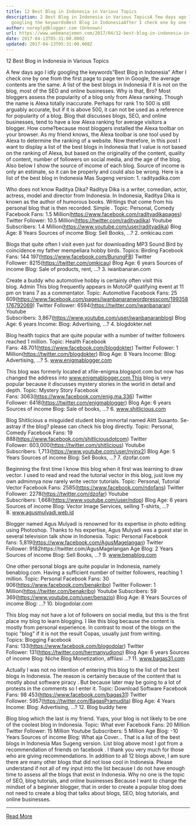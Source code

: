 ```yaml
---
title: 12 Best Blog in Indonesia in Various Topics
description: 2 Best Blog in Indonesia in Various TopicsA few days ago I idly
  googling the keywordsBest Blog in IndonesiaAfter I check one by one from
author: noreply@blogger.com (Unknown)
url: https://www.webmanajemen.com/2017/04/12-best-blog-in-indonesia-in-various.html
date: 2017-04-13T05:31:00.000Z
updated: 2017-04-13T05:31:00.000Z
---
```


12 Best Blog in Indonesia in Various Topics


A few days ago I idly googling the keywords"Best Blog in Indonesia"
After I check one by one from the first page to page ten in Google, the average contents are the same. A list of the best blogs in Indonesia if it is not on the blog, most of the SEO and online businesses.
Why is that, Bro?
Most bloggers assess the popularity of a blog only from Alexa ranking. Though the name is Alexa totally inaccurate. Perhaps for rank 1 to 500 is still arguably accurate, but if it is above 500, it can not be used as a reference for popularity of a blog.
Blog that discusses blogs, SEO, and online businesses, tend to have a low Alexa ranking for average visitors a blogger. How come?because most bloggers installed the Alexa toolbar on your browser.
As my friend knows, the Alexa toolbar is one tool used by Alexa to determine the ranking of a website.
Now therefore, in this post I want to display a list of the best blogs in Indonesia that I value is not based on the ranking of Alexa, but based on the originality of the content, quality of content, number of followers on social media, and the age of the blog.
Also below I show the source of income of each blog. Source of income is only an estimate, so it can be properly and could also be wrong.
Here is a list of the best blog in Indonesia Mas Sugeng version:
1. radityadika.com

Who does not know Raditya Dika? Raditya Dika is a writer, comedian, actor, actress, model and director from Indonesia. In Indonesia, Raditya Dika is known as the author of humorous books. Writings that come from his personal blog that is then recorded. Simple .
Topic: Personal, Comedy
Facebook Fans: 1.5 Million(https://www.facebook.com/radityadikapages)
Twitter Follower: 10.5 Million(https://twitter.com/radityadika)
Youtube Subscribers: 1.4 Million(https://www.youtube.com/user/radityadika)
Blog Age: 8 Years
Sources of income Blog: Sell Books, ...?
2. omkicau.com

Blogs that quite often I visit even just for downloading MP3 Sound Bird by coincidence my father mempeliara hobby birds.
Topics: Birding
Facebook Fans: 144 197(https://www.facebook.com/BurungFB)
Twitter Follower: 8215(https://twitter.com/omkicau)
Blog Age: 6 years
Sources of income Blog: Sale of products, rent, ...?
3. iwanbanaran.com

Create a buddy who automotive hobby is certainly often visit this blog. Admin This blog frequently appears in MotoGP qualifying event at 11 pm on trans 7 as a commentator.
Topic: Automotive
Facebook Fans: 25 609(https://www.facebook.com/pages/iwanbanaranwordpresscom/199358176792069)
Twitter Follower: 6594(https://twitter.com/iwanbanaran)
Youtube Subscribers: 3,867(https://www.youtube.com/user/iwanbanaranblog)
Blog Age: 6 years
Income: Blog: Advertising, ...?
4. blogdokter.net

Blog health topics that are quite popular with a number of twitter followers reached 1 million.
Topic: Health
Facebook Fans: 48.701(https://www.facebook.com/blogdokter)
Twitter Follower: 1 Million(https://twitter.com/blogdokter)
Blog Age: 8 Years
Income: Blog: Advertising, ...?
5. www.enigmablogger.com

This blog was formerly located at xfile-enigma.blogspot.com but now has changed the address into www.enigmablogger.com.This blog is very popular because it discusses mystery stories in the world in detail and depth.
Topic: Mystery Story
Facebook Fans: 3063(https://www.facebook.com/enig.ma.336)
Twitter Follower: 6418(https://twitter.com/enigmablogger)
Blog Age: 6 years
Sources of income Blog: Sale of books, ...?
6. www.shitlicious.com

Blog Shitlicious a misguided student blog immortal named Alitt Susanto. Se-astray if the blog? please can check his blog directly.
Topic: Personal, Comedy
Facebook Fans: 19 888(https://www.facebook.com/shitliciousdotcom)
Twitter Follower: 603,000(https://twitter.com/shitlicious)
Youtube Subscribers: 1,713(https://www.youtube.com/user/nyinx2)
Blog Age: 5 Years
Sources of income Blog: Sell Books, ...?
7. dzofar.com

Beginning the first time I know this blog when it first was learning to draw vector. I used to read and read the tutorial vector in this blog, just love my own adminnya now rarely write vector tutorials.
Topic: Personal, Tutorial Vector
Facebook Fans: 2585(https://www.facebook.com/ndofans)
Twitter Follower: 2278(https://twitter.com/dzofar)
Youtube Subscribers: 1,668(https://www.youtube.com/user/ndop)
Blog Age: 6 years
Sources of income Blog: Vector Image Services, selling T-shirts, ...?
8. www.agusmulyadi.web.id

Blogger named Agus Mulyadi is renowned for its expertise in photo editing using Photoshop. Thanks to his expertise, Agus Mulyadi was a guest star in several television talk show in Indonesia.
Topic: Personal
Facebook fans: 5,819(https://www.facebook.com/AgusMagelangan)
Twitter Follower: 9182https://twitter.com/AgusMagelangan
Age Blog: 2 Years
Sources of income Blog: Sell Books, ...?
9. www.benablog.com

One other personal blogs are quite popular in Indonesia, namely benablog.com. Having a sufficient number of twitter followers, reaching 1 million.
Topic: Personal
Facebook Fans: 30 906(https://www.facebook.com/benakribo)
Twitter Follower: 1 Million(https://twitter.com/benakribo)
Youtube Subscribers: 59 369(https://www.youtube.com/user/benazio)
Blog Age: 8 Years
Sources of income Blog: ...?
10. blogodolar.com

This blog may not have a lot of followers on social media, but this is the first place my blog to learn blogging. I like this blog because the content is mostly from personal experience. In contrast to most of the blogs on the topic "blog" if it is not the result Copas, usually just from writing.
Topics: Blogging
Facebook Fans: 133(https://www.facebook.com/blogodolar)
Twitter Follower: 131(https://twitter.com/hermanyudiono)
Blog Age: 6 years
Sources of income Blog: Niche Blog Monetization, affilasi ...?
11. www.bagas31.com

Actually I was not no intention of entering this blog to the list of the best blogs in Indonesia. The reason is certainly because of the content that is mostly about software piracy . But because later may be going to a lot of protests in the comments so I enter it.
Topic: Download Software
Facebook Fans: 98 453(https://www.facebook.com/bagas31)
Twitter Follower: 5957(https://twitter.com/BagasPramudita)
Blog Age: 4 Years
Income: Blog: Advertising, ...?
12. Blog buddy here

Blog blog which the last is my friend. Yups, your blog is not likely to be one of the coolest blog in Indonesia.
Topic: What ever
Facebook Fans: 20 Million
Twitter Follower: 15 Million
Youtube Subscribers: 5 Million
Age Blog: -10 Years
Sources of income Blog: What aja
Cover…
That is a list of the best blogs in Indonesia Mas Sugeng version. List blog above most I got from a recommendation of friends on facebook . I thank you very much for those who are giving recommendations.
In addition to all 12 blogs above, I am sure there are many other blogs that did not lose cool in Indonesia. Please understand if not all of my input into the list because I do not have enough time to assess all the blogs that exist in Indonesia.
Why no one is the topic of SEO, blog tutorials, and online businesses
Because I want to change the mindset of a beginner blogger, that in order to create a popular blog does not need to create a blog that talks about blogs, SEO, blog tutorials, and online businesses.<hr/> <a href="https://www.webmanajemen.com/2017/04/12-best-blog-in-indonesia-in-various.html" rel="follow" class="button" id="read-more">Read More</a>